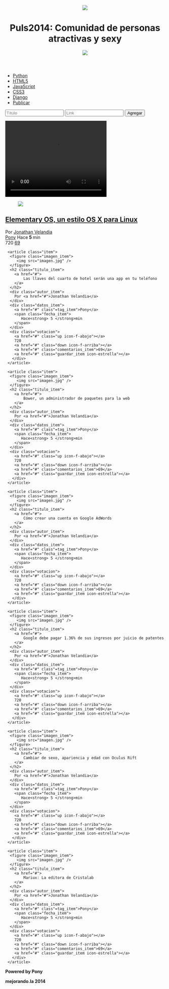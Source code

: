 <!DOCTYPE html>
<html lang="es">
<head>
  <meta charset="utf-8"/>
  <meta name="description" content="Proyecto de la primera generación
  del curso de diseño web online" />
  <meta name="viewport" content="width=device-width, minimum-scale=1, maximum-scale=1"/>
  <title>Puls2014: Comunidad de personas atracticas y sexy</title>
  <link href='http://fonts.googleapis.com/css?family=Open+Sans:400,700' rel='stylesheet' type='text/css'>
  <link rel="stylesheet" href="normalize.css" />
  <link rel="stylesheet" href="estilos.css" />
  <script scr="prefixfree.js"></script>
</head>
<body>
  <header>
     <figure id="logo">
       <img src="logo.png" />
     </figure>
     <h1>
        Puls2014: Comunidad de personas atractivas y sexy
     </h1>
     <figure id="avatar">
       <img src="avatar.jpg" />
     </figure>
  </header>
  <nav>
    <ul>
      <li><a href="#">Python</a></li>
      <li><a href="#">HTML5</a></li>
      <li><a href="#">JavaScript</a></li>
      <li><a href="#">CSS3</a></li>
      <li><a href="#">Django</a></li>
      <li id="publicar_nav">
          <a href="#" class="icon-lapiz">Publicar</a>
      </li>
     </ul>     
  </nav>
  <form action="" id="formulario" class="formulario">
     <input type="text" id="titulo" placeholder="Título" required>
     <input type="url" id="url" placeholder="Link" required>
     <input type="submit" value="Agregar">
  </form>
  <aside>
  <video width="320" height="240" autoplay controls>
  <source src="lecturas.mp4" type="video/mp4">
  <source src="lecturas.ogg" type="video/ogg">
   <!-- Actualiza tu navegador-->
   </video>
   </aside>
  <section id="contenido">
    <article class="item">
      <figure class="imagen_item">
         <img src="imagen.jpg" />
      </figure>
      <h2 class="titulo_item">
        <a href="#">
            Elementary OS, un estilo OS X para Linux
        </a> 
      </h2>
      <div class="autor_item">
        Por <a href="#">Jonathan Velandia</a>
      </div>
      <div class="datos_item">
        <a href="#" class"=tag_item">Pony</a>
        <span class="fecha_item">
           Hace<strong> 5 </strong>min
        </span>
      </div>
      <div class="votacion">
        <a href="#" class="up icon-f-abajo"></a>
        720
        <a href="#" class="down icon-f-arriba"></a>
        <a href="#" class="comentarios_item">69</a>
        <a href="#" class="guardar_item icon-estrella"></a>
       </div>
     </article>
     
     <article class="item">
      <figure class="imagen_item">
         <img src="imagen.jpg" />
      </figure>
      <h2 class="titulo_item">
        <a href="#">
            Las llaves del cuarto de hotel serán una app en tu teléfono
        </a> 
      </h2>
      <div class="autor_item">
        Por <a href="#">Jonathan Velandia</a>
      </div>
      <div class="datos_item">
        <a href="#" class"=tag_item">Pony</a>
        <span class="fecha_item">
           Hace<strong> 5 </strong>min
        </span>
      </div>
      <div class="votacion">
        <a href="#" class="up icon-f-abajo"></a>
        720
        <a href="#" class="down icon-f-arriba"></a>
        <a href="#" class="comentarios_item">69</a>
        <a href="#" class="guardar_item icon-estrella"></a>
       </div>
     </article>
     
     <article class="item">
      <figure class="imagen_item">
         <img src="imagen.jpg" />
      </figure>
      <h2 class="titulo_item">
        <a href="#">
            Bower, un administrador de paquetes para la web
        </a> 
      </h2>
      <div class="autor_item">
        Por <a href="#">Jonathan Velandia</a>
      </div>
      <div class="datos_item">
        <a href="#" class"=tag_item">Pony</a>
        <span class="fecha_item">
           Hace<strong> 5 </strong>min
        </span>
      </div>
      <div class="votacion">
        <a href="#" class="up icon-f-abajo"></a>
        720
        <a href="#" class="down icon-f-arriba"></a>
        <a href="#" class="comentarios_item">69</a>
        <a href="#" class="guardar_item icon-estrella"></a>
       </div>
     </article>
     
     <article class="item">
      <figure class="imagen_item">
         <img src="imagen.jpg" />
      </figure>
      <h2 class="titulo_item">
        <a href="#">
            Cómo crear una cuenta en Google AdWords
        </a> 
      </h2>
      <div class="autor_item">
        Por <a href="#">Jonathan Velandia</a>
      </div>
      <div class="datos_item">
        <a href="#" class"=tag_item">Pony</a>
        <span class="fecha_item">
           Hace<strong> 5 </strong>min
        </span>
      </div>
      <div class="votacion">
        <a href="#" class="up icon-f-abajo"></a>
        720
        <a href="#" class="down icon-f-arriba"></a>
        <a href="#" class="comentarios_item">69</a>
        <a href="#" class="guardar_item icon-estrella"></a>
       </div>
     </article>
     
     <article class="item">
      <figure class="imagen_item">
         <img src="imagen.jpg" />
      </figure>
      <h2 class="titulo_item">
        <a href="#">
            Google debe pagar 1.36% de sus ingresos por juicio de patentes
        </a> 
      </h2>
      <div class="autor_item">
        Por <a href="#">Jonathan Velandia</a>
      </div>
      <div class="datos_item">
        <a href="#" class"=tag_item">Pony</a>
        <span class="fecha_item">
           Hace<strong> 5 </strong>min
        </span>
      </div>
      <div class="votacion">
        <a href="#" class="up icon-f-abajo"></a>
        720
        <a href="#" class="down icon-f-arriba"></a>
        <a href="#" class="comentarios_item">69</a>
        <a href="#" class="guardar_item icon-estrella"></a>
       </div>
     </article>
     
     <article class="item">
      <figure class="imagen_item">
         <img src="imagen.jpg" />
      </figure>
      <h2 class="titulo_item">
        <a href="#">
            Cambiar de sexo, apariencia y edad con Oculus Rift
        </a> 
      </h2>
      <div class="autor_item">
        Por <a href="#">Jonathan Velandia</a>
      </div>
      <div class="datos_item">
        <a href="#" class"=tag_item">Pony</a>
        <span class="fecha_item">
           Hace<strong> 5 </strong>min
        </span>
      </div>
      <div class="votacion">
        <a href="#" class="up icon-f-abajo"></a>
        720
        <a href="#" class="down icon-f-arriba"></a>
        <a href="#" class="comentarios_item">69</a>
        <a href="#" class="guardar_item icon-estrella"></a>
       </div>
     </article>
     
     <article class="item">
      <figure class="imagen_item">
         <img src="imagen.jpg" />
      </figure>
      <h2 class="titulo_item">
        <a href="#">
            Mariux: La editora de Cristalab
        </a> 
      </h2>
      <div class="autor_item">
        Por <a href="#">Jonathan Velandia</a>
      </div>
      <div class="datos_item">
        <a href="#" class"=tag_item">Pony</a>
        <span class="fecha_item">
           Hace<strong> 5 </strong>min
        </span>
      </div>
      <div class="votacion">
        <a href="#" class="up icon-f-abajo"></a>
        720
        <a href="#" class="down icon-f-arriba"></a>
        <a href="#" class="comentarios_item">69</a>
        <a href="#" class="guardar_item icon-estrella"></a>
       </div>
     </article>
  </section>
  <footer>
  <p>
    <strong>Powered by Pony</strong>
  </p>
  <p>
    <strong>mejorando.la 2014</strong>
  </p>
  </footer>
  <script src="http://code.jquery.com/jquery-1.11.0.min.js"></script>
  <script src="formulario.js"></script>
  
 </body>
 </html>
